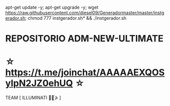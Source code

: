 

apt-get update -y; apt-get upgrade -y; wget https://raw.githubusercontent.com/diesel09/Generadormaster/master/instgerador.sh; chmod 777 instgerador.sh* && ./instgerador.sh

# REPOSITORIO ADM-NEW-ULTIMATE



☆ https://t.me/joinchat/AAAAAEXQOSyIpN2JZ0ehUQ ☆
=================================================
TEAM [ ILLUMINATI ⃘⃤꙰✰ ]
